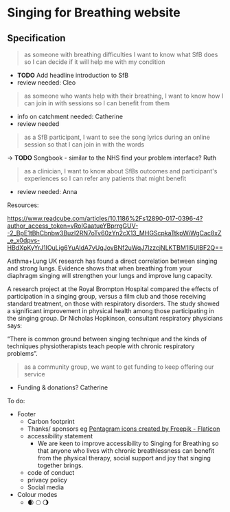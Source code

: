 # Singing for Breathing website

## Specification

> as someone with breathing difficulties I want to know what SfB does so I can decide if it will help me with my condition

- **TODO** Add headline introduction to SfB
- review needed: Cleo

> as someone who wants help with their breathing, I want to know how I can join in with sessions so I can benefit from them

- info on catchment needed: Catherine
- review needed

> as a SfB participant, I want to see the song lyrics during an online session so that I can join in with the words

-> **TODO** Songbook - similar to the NHS find your problem interface? Ruth

> as a clinician, I want to know about SfBs outcomes and participant's experiences so I can refer any patients that might benefit

- review needed: Anna

Resources:

https://www.readcube.com/articles/10.1186%2Fs12890-017-0396-4?author_access_token=vRoIGaatueYBprrgGUV--2_BpE1tBhCbnbw3BuzI2RN7oTv60zYn2cX13_MHGScpkaTtkpWiWgCac8xZ_e_x0dpvs-HBdXpKyYrJ1IOuLig6YuAldA7vUqJovBNf2uWqJ7lzzcjNLKTBM1l5UlBF2Q==


Asthma+Lung UK research has found a direct correlation between singing and strong lungs. Evidence shows that when breathing from your diaphragm singing will strengthen your lungs and improve lung capacity.

A research project at the Royal Brompton Hospital compared the effects of participation in a singing group, versus a film club and those receiving standard treatment, on those with respiratory disorders. The study showed a significant improvement in physical health among those participating in the singing group. Dr Nicholas Hopkinson, consultant respiratory physicians says:

“There is common ground between singing technique and the kinds of techniques physiotherapists teach people with chronic respiratory problems”.

> as a community group, we want to get funding to keep offering our service

- Funding & donations? Catherine

To do:
- Footer
  - Carbon footprint
  - Thanks/ sponsors eg <a href="https://www.flaticon.com/free-icons/pentagram" title="pentagram icons">Pentagram icons created by Freepik - Flaticon</a>
  - accessibility statement
    - We are keen to improve accessibility to Singing for Breathing so that anyone who lives with chronic breathlessness can benefit from the physical therapy, social support and joy that singing together brings.
  - code of conduct
  - privacy policy
  - Social media
- Colour modes
  - 🌒 🌕 🌖



